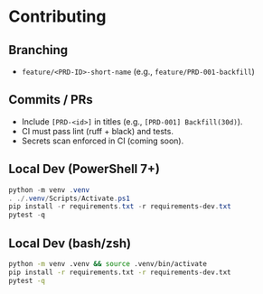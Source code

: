 # Contributing

## Branching
- `feature/<PRD-ID>-short-name` (e.g., `feature/PRD-001-backfill`)

## Commits / PRs
- Include `[PRD-<id>]` in titles (e.g., `[PRD-001] Backfill(30d)`).
- CI must pass lint (ruff + black) and tests.
- Secrets scan enforced in CI (coming soon).

## Local Dev (PowerShell 7+)
```powershell
python -m venv .venv
. ./.venv/Scripts/Activate.ps1
pip install -r requirements.txt -r requirements-dev.txt
pytest -q
```

## Local Dev (bash/zsh)
```bash
python -m venv .venv && source .venv/bin/activate
pip install -r requirements.txt -r requirements-dev.txt
pytest -q
```